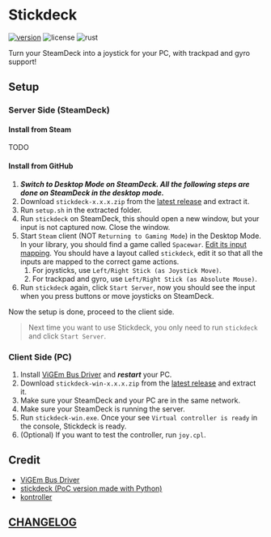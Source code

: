# Stickdeck

[![version](https://img.shields.io/github/v/tag/DiscreteTom/stickdeck-rs?label=release&style=flat-square)](https://github.com/DiscreteTom/stickdeck-rs/releases/latest)
![license](https://img.shields.io/github/license/DiscreteTom/stickdeck-rs?style=flat-square)
![rust](https://img.shields.io/badge/built_with-rust-DEA584?style=flat-square)

Turn your SteamDeck into a joystick for your PC, with trackpad and gyro support!

## Setup

### Server Side (SteamDeck)

#### Install from Steam

TODO

#### Install from GitHub

1. **_Switch to Desktop Mode on SteamDeck. All the following steps are done on SteamDeck in the desktop mode._**
2. Download `stickdeck-x.x.x.zip` from the [latest release](https://github.com/DiscreteTom/stickdeck-rs/releases/latest) and extract it.
3. Run `setup.sh` in the extracted folder.
4. Run `stickdeck` on SteamDeck, this should open a new window, but your input is not captured now. Close the window.
5. Start `Steam` client (NOT `Returning to Gaming Mode`) in the Desktop Mode. In your library, you should find a game called `Spacewar`. [Edit its input mapping](https://partner.steamgames.com/doc/features/steam_controller/getting_started_for_devs#14). You should have a layout called `stickdeck`, edit it so that all the inputs are mapped to the correct game actions.
   1. For joysticks, use `Left/Right Stick (as Joystick Move)`.
   2. For trackpad and gyro, use `Left/Right Stick (as Absolute Mouse)`.
6. Run `stickdeck` again, click `Start Server`, now you should see the input when you press buttons or move joysticks on SteamDeck.

Now the setup is done, proceed to the client side.

> Next time you want to use Stickdeck, you only need to run `stickdeck` and click `Start Server`.

### Client Side (PC)

1. Install [ViGEm Bus Driver](https://github.com/nefarius/ViGEmBus) and **_restart_** your PC.
2. Download `stickdeck-win-x.x.x.zip` from the [latest release](https://github.com/DiscreteTom/stickdeck-rs/releases/latest) and extract it.
3. Make sure your SteamDeck and your PC are in the same network.
4. Make sure your SteamDeck is running the server.
5. Run `stickdeck-win.exe`. Once your see `Virtual controller is ready` in the console, Stickdeck is ready.
6. (Optional) If you want to test the controller, run `joy.cpl`.

## Credit

- [ViGEm Bus Driver](https://github.com/nefarius/ViGEmBus)
- [stickdeck (PoC version made with Python)](https://github.com/DiscreteTom/stickdeck)
- [kontroller](https://github.com/DiscreteTom/kontroller/)

## [CHANGELOG](./CHANGELOG.md)
